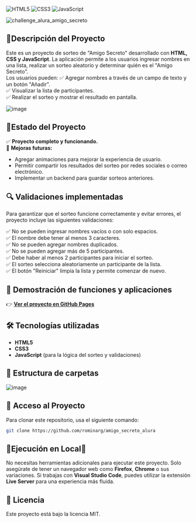 ![HTML5](https://img.shields.io/badge/HTML5-Frontend-orange)
![CSS3](https://img.shields.io/badge/CSS3-Frontend-blue)
![JavaScript](https://img.shields.io/badge/JavaScript-Fullstack-yellow)

![challenge_alura_amigo_secreto](https://github.com/user-attachments/assets/c03ffa2e-90b3-4923-9f74-111adc9ceb65)


## 📝Descripción del Proyecto

Este es un proyecto de sorteo de "Amigo Secreto" desarrollado con **HTML, CSS y JavaScript**. La aplicación permite a los usuarios ingresar nombres en una lista, realizar un sorteo aleatorio y determinar quién es el "Amigo Secreto".  
Los usuarios pueden:
✅ Agregar nombres a través de un campo de texto y un botón "Añadir".  
✅ Visualizar la lista de participantes.  
✅ Realizar el sorteo y mostrar el resultado en pantalla.  

![image](https://github.com/user-attachments/assets/f7171233-8144-48b6-a56e-90304b376d14)

## 🚀Estado del Proyecto

✅ **Proyecto completo y funcionando.**  
🔧 **Mejoras futuras:**  
- Agregar animaciones para mejorar la experiencia de usuario.  
- Permitir compartir los resultados del sorteo por redes sociales o correo electrónico.  
- Implementar un backend para guardar sorteos anteriores.

## 🔍 Validaciones implementadas

Para garantizar que el sorteo funcione correctamente y evitar errores, el proyecto incluye las siguientes validaciones:

✅ No se pueden ingresar nombres vacíos o con solo espacios.  
✅ El nombre debe tener al menos 3 caracteres.  
✅ No se pueden agregar nombres duplicados.  
✅ No se pueden agregar más de 5 participantes.  
✅ Debe haber al menos 2 participantes para iniciar el sorteo.  
✅ El sorteo selecciona aleatoriamente un participante de la lista.  
✅ El botón "Reiniciar" limpia la lista y permite comenzar de nuevo.  

## 🎥 Demostración de funciones y aplicaciones

👉 **[Ver el proyecto en GitHub Pages](https://rominarg.github.io/amigo_secreto_alura/)**

## 🛠 Tecnologías utilizadas
- **HTML5**  
- **CSS3**  
- **JavaScript** (para la lógica del sorteo y validaciones)

## 📂 Estructura de carpetas

![image](https://github.com/user-attachments/assets/5a26226e-17a6-4e4b-a548-3389280032ff)

## 🔗 Acceso al Proyecto

Para clonar este repositorio, usa el siguiente comando:

```bash
git clone https://github.com/rominarg/amigo_secreto_alura
```

## 🚀Ejecución en Local🚀   

No necesitas herramientas adicionales para ejecutar este proyecto. Solo asegúrate de tener un navegador web como **Firefox**, **Chrome** o sus variaciones. 
Si trabajas con **Visual Studio Code**, puedes utilizar la extensión **Live Server** para una experiencia más fluida.  

##  📜 Licencia
Este proyecto está bajo la licencia MIT.

